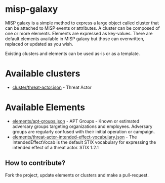 # misp-galaxy

MISP galaxy is a simple method to express a large object called cluster that can be attached to MISP events or
attributes. A cluster can be composed of one or more elements. Elements are expressed as key-values. There
are default elements available in MISP galaxy but those can overwritten, replaced or updated as you wish.

Existing clusters and elements can be used as-is or as a template.

# Available clusters

- [cluster/threat-actor.json](cluster/threat-actor.json) - Threat Actor

# Available Elements

- [elements/apt-groups.json](elements/apt-groups.json) - APT Groups - Known or estimated adversary groups targeting organizations and employees. Adversary groups are regularly confused with their initial operation or campaign.
- [elements/threat-actor-intended-effect-vocabulary.json](elements/threat-actor-intended-effect-vocabulary.json) - The IntendedEffectVocab is the default STIX vocabulary for expressing the intended effect of a threat actor. STIX 1.2.1

## How to contribute?

Fork the project, update elements or clusters and make a pull-request.

